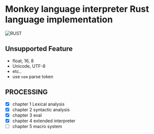 # Monkey language interpreter Rust language implementation
> 

![RUST](https://github.com/substrate-cosmos/monkey-interpter/actions/workflows/rust.yml/badge.svg)

## Unsupported Feature

- float, 16, 8
- Unicode, UTF-8
- etc..
- use `nom` parse token

## PROCESSING

- [x] chapter 1 Lexical analysis
- [x] chapter 2 syntactic analysis
- [x] chapter 3 eval
- [x] chapter 4 extended interpreter
- [ ] chapter 5 macro system
